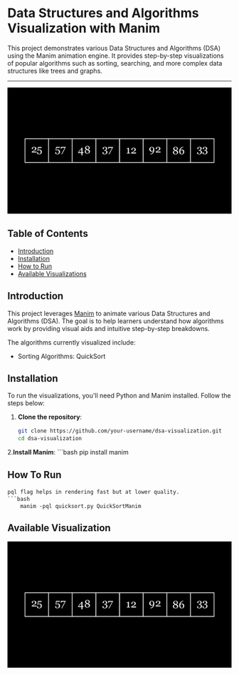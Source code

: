 # Data Structures and Algorithms Visualization with Manim

This project demonstrates various Data Structures and Algorithms (DSA) using the Manim animation engine. It provides step-by-step visualizations of popular algorithms such as sorting, searching, and more complex data structures like trees and graphs.

--------
![QuickSort Animation](Sorting/gif/QuickSortGIF.gif)
## Table of Contents
- [Introduction](#introduction)
- [Installation](#installation)
- [How to Run](#how-to-run)
- [Available Visualizations](#available-visualizations)

## Introduction
This project leverages [Manim](https://github.com/ManimCommunity/manim) to animate various Data Structures and Algorithms (DSA). The goal is to help learners understand how algorithms work by providing visual aids and intuitive step-by-step breakdowns.

The algorithms currently visualized include:
- Sorting Algorithms: QuickSort

## Installation

To run the visualizations, you'll need Python and Manim installed. Follow the steps below:

1. **Clone the repository**:
   ```bash
   git clone https://github.com/your-username/dsa-visualization.git
   cd dsa-visualization
2.**Install Manim**:
    ```bash 
    pip install manim

## How To Run
    pql flag helps in rendering fast but at lower quality.
    ```bash
        manim -pql quicksort.py QuickSortManim



## Available Visualization
![QuickSort Animation](Sorting/gif/QuickSortGIF.gif)